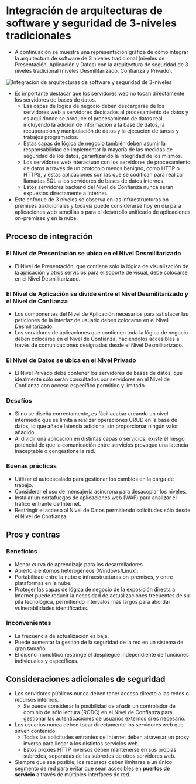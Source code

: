 # Integración de arquitecturas de software y seguridad de 3-niveles tradicionales

* A continuación se muestra una representación gráfica de cómo integrar la arquitectura de software de 3 niveles tradicional (niveles de Presentación, Aplicación y Datos) con la arquitectura de seguridad de 3 niveles tradicional (niveles Desmilitarizado, Confianza y Privado).

![Integración de arquitecturas de software y seguridad de 3-niveles][1]

* Es importante destacar que los servidores web no tocan directamente los servidores de bases de datos.
  * Las capas de lógica de negocio deben descargarse de los servidores web a servidores dedicados al procesamiento de datos y es aquí donde se produce el procesamiento de datos real, incluyendo la adición de información a la base de datos, la recuperación y manipulación de datos y la ejecución de tareas y trabajos programados.
  * Estas capas de lógica de negocio también deben asumir la responsabilidad de implementar la mayoría de las medidas de seguridad de los datos, garantizando la integridad de los mismos.
  * Los servidores web interactuan con los servidores de procesamiento de datos a través de un protocolo menos benigno, como HTTP o HTTPS, y estas aplicaciones son las que se codifican para realizar llamadas SQL a los servidores de bases de datos internos.
  * Estos servidores backend del Nivel de Confianza nunca serán expuestos directamente a Internet.
* Este enfoque de 3 niveles se observa en las infraestructuras on-premises tradicionales y todavía puede considerarse hoy en día para aplicaciones web sencillas o para el desarrollo unificado de aplicaciones on-premises y en la nube.

## Proceso de integración

### El Nivel de Presentación se ubica en el Nivel Desmilitarizado

* El Nivel de Presentación, que contiene sólo la lógica de visualización de la aplicación y otros servicios para el soporte de visual, debe colocarse en el Nivel Desmilitarizado.

### El Nivel de Aplicación se divide entre el Nivel Desmilitarizado y el Nivel de Confianza

* Los componentes del Nivel de Aplicación necesarios para satisfacer las peticiones de la interfaz de usuario deben colocarse en el Nivel Desmilitarizado.
* Los servidores de aplicaciones que contienen toda la lógica de negocio deben colocarse en el Nivel de Confianza, haciéndolos accesibles a través de comunicaciones designadas desde el Nivel Desmilitarizado.

### El Nivel de Datos se ubica en el Nivel Privado

* El Nivel Privado debe contener los servidores de bases de datos, que idealmente sólo serán consultados por servidores en el Nivel de Confianza con acceso específico permitido y limitado.

### Desafíos

* Si no se diseña correctamente, es fácil acabar creando un nivel intermedio que se limita a realizar operaciones CRUD en la base de datos, lo que añade latencia adicional sin proporcionar ningún valor añadido.
* Al dividir una aplicación en distintas capas o servicios, existe el riesgo potencial de que la comunicación entre servicios provoque una latencia inaceptable o congestione la red.

### Buenas prácticas

* Utilizar el autoescalado para gestionar los cambios en la carga de trabajo.
* Considerar el uso de mensajería asíncrona para desacoplar los niveles.
* Instalar un cortafuegos de aplicaciones web (WAF) para analizar el tráfico entrante de Internet.
* Restringir el acceso al Nivel de Datos permitiendo solicitudes sólo desde el Nivel de Confianza.

## Pros y contras

### Beneficios

* Menor curva de aprendizaje para los desarrolladores.
* Abierto a entornos heterogéneos (Windows/Linux).
* Portabilidad entre la nube e infraestructuras on-premises, y entre plataformas en la nube.
* Proteger las capas de lógica de negocio de la exposición directa a Internet puede reducir la necesidad de actualizaciones frecuentes de su pila tecnológica, permitiendo intervalos más largos para abordar vulnerabilidades identificadas.

### Inconvenientes

* La frecuencia de actualización es baja.
* Puede aumentar la gestión de la seguridad de la red en un sistema de gran tamaño.
* El diseño monolítico restringe el despliegue independiente de funciones individuales y específicas.

## Consideraciones adicionales de seguridad

* Los servidores públicos nunca deben tener acceso directo a las redes o recursos internos.
  * Se puede considerar la posibilidad de añadir un controlador de dominio de sólo lectura (RODC) en el Nivel de Confianza para gestionar las autenticaciones de usuarios externos si es necesario.
* Los usuarios nunca deben tocar directamente los servidores web que sirven contenido.
  * Todas las solicitudes entrantes de Internet deben atravesar un proxy inverso para llegar a los distintos servicios web.
  * Estos proxies HTTP inversos deben mantenerse en sus propias subredes, separadas de las subredes de otros servidores web.
* Siempre que sea posible, los recursos deben limitarse a un único segmento de red para evitar que sean accesibles en **puertos de servicio** a través de múltiples interfaces de red.

[1]: /static/images/learning/three-tier-software-and-secure-architecture-integration.png
